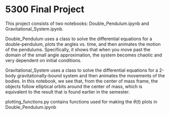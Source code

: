 # 5300 Final Project

This project consists of two notebooks: Double_Pendulum.ipynb and Gravitational_System.ipynb.

Double_Pendulum uses a class to solve the differential equations for a double-pendulum, plots the angles vs. time, and then animates the motion of the pendulums. Specifically, it shows that when you move past the domain of the small angle approximation, the system becomes chaotic and very dependent on initial conditions.

Gravitational_System uses a class to solve the differential equations for a 2-body gravitationally-bound system and then animates the movements of the bodies. In this notebook, we see that, from the center of mass frame, the objects follow elliptical orbits around the center of mass, which is equivalent to the result that is found earlier in the semester.

plotting_functions.py contains functions used for making the $\theta(t)$ plots in Double_Pendulum.ipynb
